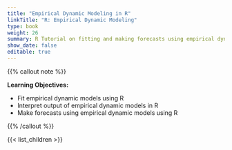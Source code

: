 ```yaml
---
title: "Empirical Dynamic Modeling in R"
linkTitle: "R: Empirical Dynamic Modeling"
type: book
weight: 26
summary: R Tutorial on fitting and making forecasts using empirical dynamic modeling
show_date: false
editable: true
---
```


{{% callout note %}}

**Learning Objectives:**
* Fit empirical dynamic models using R
* Interpret output of empirical dynamic models in R
* Make forecasts using empirical dynamic models using R

{{% /callout %}}

{{< list_children >}}
